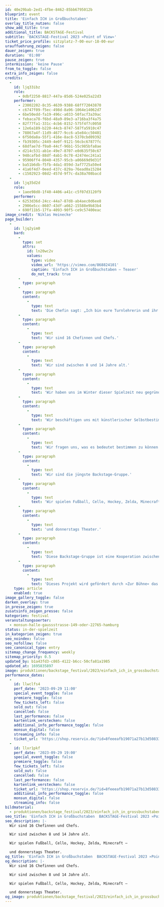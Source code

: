 ```yaml
---
id: 40e29bab-2ed1-4fbe-8462-85bb6795012b
blueprint: event
title: 'Einfach ICH in Großbuchstaben'
overlay_title_nutzen: false
show_add_title: true
additional_title: BACKSTAGE-Festival
subtitle: 'BACKSTAGE-Festival 2023 »Point of View«'
ticket_price_profile: sitzplatz-7-00-eur-18-00-eur
urauffuehrung_zeigen: false
dauer_zeigen: true
duration: '01:00'
pause_zeigen: true
intermission: 'keine Pause'
from_to_toggle: false
extra_info_zeigen: false
credits:
  -
    id: ljq33ibz
    role:
      - 0dbf2250-8817-447a-85d6-524e025a22d3
    performer:
      - 23002202-8c35-4639-9388-68ff72043870
      - c6747f09-f5ec-498d-8a96-1064e14062d7
      - 6be50edd-fa19-496c-a033-50facf3a39ac
      - febaca78-f6bd-48a9-89e3-a716ba3f4a75
      - 82f77fa1-331c-4cb6-8152-575f4f7c0058
      - 12e6a189-b220-44cb-8747-587fa5910c47
      - 78867a4f-11d9-4677-9cc6-a5e84cc50401
      - 6f50da8a-55f1-416e-8ac8-5370cbd09392
      - fb39305c-2449-4e0f-9121-56cbc67877fc
      - 68dfae7d-f9a0-44cf-96b1-55c985bfa8ae
      - d214c531-ab1e-49e7-8707-e0d635f50c67
      - 948cafbd-88df-4ab1-8c78-42474ec241a1
      - 95906ff4-8040-4357-95cb-a06669d9d31f
      - ba51b6db-f5fb-4da1-859d-3af7725a50e4
      - 41a6f4d7-0eed-437c-829a-76ead0a15284
      - c1502923-08d2-457d-9f7c-da38a708bacd
  -
    id: ljq35d2d
    role:
      - 1aee98d8-1f40-4406-a41c-c5f07d3120f9
    performer:
      - 6253d36d-24cc-44a7-87d8-ab4aec0d6ee8
      - 2906e5cc-8607-43df-a662-15588e9b83b4
      - 690f11b5-17fa-4093-90f5-ce9c57400eac
image_credit: 'Niklas Heinecke'
page_builder:
  -
    id: ljq2yim0
    bard:
      -
        type: set
        attrs:
          id: ln20wc2v
          values:
            type: video
            video_url: 'https://vimeo.com/868824101'
            caption: 'Einfach ICH in Großbuchstaben – Teaser'
            do_not_track: true
      -
        type: paragraph
      -
        type: paragraph
        content:
          -
            type: text
            text: 'Die Chefin sagt: „Ich bin eure Turnlehrerin und ihr macht alles, was ich sage!“. Der Chef sagt: „Wir spielen ein Spiel. Aber nur ich kenne die geheime Regel!“. Die Chefin sagt: „Ihr seid alle Topmodels und hier ist euer Laufsteg!“'
      -
        type: paragraph
        content:
          -
            type: text
            text: 'Wir sind 16 Chefinnen und Chefs.'
      -
        type: paragraph
        content:
          -
            type: text
            text: 'Wir sind zwischen 8 und 14 Jahre alt.'
      -
        type: paragraph
        content:
          -
            type: text
            text: 'Wir haben uns im Winter dieser Spielzeit neu gegründet.'
      -
        type: paragraph
        content:
          -
            type: text
            text: 'Wir beschäftigen uns mit künstlerischer Selbstbestimmung auf der Bühne.'
      -
        type: paragraph
        content:
          -
            type: text
            text: 'Wir fragen uns, was es bedeutet bestimmen zu können und welchen unserer Ideen wir eine Bühne geben wollen.'
      -
        type: paragraph
        content:
          -
            type: text
            text: 'Wir sind die jüngste Backstage-Gruppe.'
      -
        type: paragraph
        content:
          -
            type: text
            text: 'Wir spielen Fußball, Cello, Hockey, Zelda, Minecraft –'
      -
        type: paragraph
        content:
          -
            type: text
            text: 'und donnerstags Theater.'
      -
        type: paragraph
        content:
          -
            type: text
            text: 'Diese Backstage-Gruppe ist eine Kooperation zwischen dem Deutschen Schauspielhaus Hamburg, dem SCHORSCH (Kinder-, Jugend und Familienzentrum in St. Georg) sowie der Stadtteilschule Hamburg-Mitte. Seit November 2022 setzen sich die Kinder mit dem Thema künstlerische Selbstbestimmung auseinander und versuchen, bestehende Machtverhältnisse, zwischen Lehrer*innen und Schüler*innen, Kindern und Erwachsenen, Jurymitgliedern und Kandidaten*innen und vielen mehr auf der Bühne auch mal umzudrehen.'
      -
        type: paragraph
        content:
          -
            type: text
            text: 'Dieses Projekt wird gefördert durch »Zur Bühne« das Förderprogramm des Deutschen Bühnenvereins im Rahmen von »Kultur macht stark. Bündnisse für Bildung«'
    type: article
    enabled: true
image_gallery_toggle: false
darken_overlay: true
in_presse_zeigen: true
zusatsinfo_zeigen_presse: false
kategorien: festival
veranstaltungsoerter:
  - monsun-halle-gaussstrasse-149-oder-22765-hamburg
status: in-der-spielzeit
in_kategorien_zeigen: true
seo_noindex: false
seo_nofollow: false
seo_canonical_type: entry
sitemap_change_frequency: weekly
sitemap_priority: 0.5
updated_by: b1a43fd3-c865-4122-b6cc-50cfa81a1985
updated_at: 1695835897
image: produktionen/backstage_festival/2023/einfach_ich_in_grossbuchstaben/backstage_festival_einfach_ich_in_grossbuchstaben_01_c_niklas_heinecke.jpg
performance_dates:
  -
    id: llwclfs4
    perf_date: '2023-09-29 11:00'
    special_event_toggle: false
    premiere_toggle: false
    few_tickets_left: false
    sold_out: false
    cancelled: false
    last_performance: false
    kartenlink_verstecken: false
    additional_info_performance_toggle: false
    monsun_digital: false
    streaming_info: false
    ticket_url: 'https://shop.reservix.de/?id=8feeeafb19071a27b13d5083379d95183e9ab490f2f135faf80b2fecfc1ba00f2aba7ad8945f4a4292549eb86feddc1b&vID=7337&eventGrpID=446192&eventID=2154193'
  -
    id: llxr1pkf
    perf_date: '2023-09-29 19:00'
    special_event_toggle: false
    premiere_toggle: false
    few_tickets_left: false
    sold_out: false
    cancelled: false
    last_performance: false
    kartenlink_verstecken: false
    ticket_url: 'https://shop.reservix.de/?id=8feeeafb19071a27b13d5083379d95183e9ab490f2f135faf80b2fecfc1ba00f2aba7ad8945f4a4292549eb86feddc1b&vID=7337&eventGrpID=446192&eventID=2153791'
    additional_info_performance_toggle: false
    monsun_digital: false
    streaming_info: false
bildmaterial:
  - produktionen/backstage_festival/2023/einfach_ich_in_grossbuchstaben/presse/backstage_festival_einfach_ich_in_grossbuchstaben_01_c_niklas_heinecke.jpg
seo_title: 'Einfach ICH in Großbuchstaben  BACKSTAGE-Festival 2023 »Point of View«'
seo_description: |-
  Wir sind 16 Chefinnen und Chefs.

  Wir sind zwischen 8 und 14 Jahre alt.

  Wir spielen Fußball, Cello, Hockey, Zelda, Minecraft –

  und donnerstags Theater.
og_title: 'Einfach ICH in Großbuchstaben  BACKSTAGE-Festival 2023 »Point of View«'
og_description: |-
  Wir sind 16 Chefinnen und Chefs.

  Wir sind zwischen 8 und 14 Jahre alt.

  Wir spielen Fußball, Cello, Hockey, Zelda, Minecraft –

  und donnerstags Theater.
og_image: produktionen/backstage_festival/2023/einfach_ich_in_grossbuchstaben/social_media_backstage_festival_einfach_ich_in_grossbuchstaben_c_niklas_heinecke.jpg
---
```

